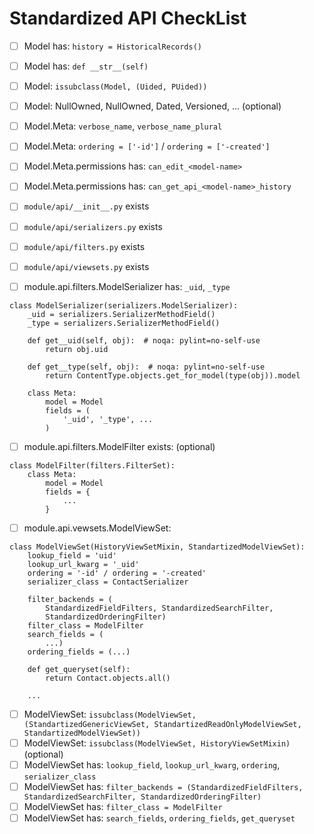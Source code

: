 # Standardized API CheckList #

 - [ ] Model has: `history = HistoricalRecords()`
 - [ ] Model has: `def __str__(self)`
 - [ ] Model: `issubclass(Model, (Uided, PUided))`
 - [ ] Model: NullOwned, NullOwned, Dated, Versioned, ... (optional)
 - [ ] Model.Meta: `verbose_name`, `verbose_name_plural`
 - [ ] Model.Meta: `ordering = ['-id']` / `ordering = ['-created']`
 - [ ] Model.Meta.permissions has: `can_edit_<model-name>`
 - [ ] Model.Meta.permissions has: `can_get_api_<model-name>_history`

 - [ ] `module/api/__init__.py` exists
 - [ ] `module/api/serializers.py` exists
 - [ ] `module/api/filters.py` exists
 - [ ] `module/api/viewsets.py` exists

 - [ ] module.api.filters.ModelSerializer has: `_uid`, `_type`

```
class ModelSerializer(serializers.ModelSerializer):
    _uid = serializers.SerializerMethodField()
    _type = serializers.SerializerMethodField()

    def get__uid(self, obj):  # noqa: pylint=no-self-use
        return obj.uid

    def get__type(self, obj):  # noqa: pylint=no-self-use
        return ContentType.objects.get_for_model(type(obj)).model

    class Meta:
        model = Model
        fields = (
            '_uid', '_type', ...
        )
```

 - [ ] module.api.filters.ModelFilter exists: (optional)

```
class ModelFilter(filters.FilterSet):
    class Meta:
        model = Model
        fields = {
            ...
        }
```

 - [ ] module.api.vewsets.ModelViewSet:

```
class ModelViewSet(HistoryViewSetMixin, StandartizedModelViewSet):
    lookup_field = 'uid'
    lookup_url_kwarg = '_uid'
    ordering = '-id' / ordering = '-created'
    serializer_class = ContactSerializer

    filter_backends = (
        StandardizedFieldFilters, StandardizedSearchFilter,
        StandardizedOrderingFilter)
    filter_class = ModelFilter
    search_fields = (
        ...)
    ordering_fields = (...)

    def get_queryset(self):
        return Contact.objects.all()

    ...
```

 - [ ] ModelViewSet: `issubclass(ModelViewSet, (StandartizedGenericViewSet, StandartizedReadOnlyModelViewSet, StandartizedModelViewSet))`
 - [ ] ModelViewSet: `issubclass(ModelViewSet, HistoryViewSetMixin)` (optional)
 - [ ] ModelViewSet has: `lookup_field`, `lookup_url_kwarg`, `ordering`, `serializer_class`
 - [ ] ModelViewSet has: `filter_backends = (StandardizedFieldFilters, StandardizedSearchFilter, StandardizedOrderingFilter)`
 - [ ] ModelViewSet has: `filter_class = ModelFilter`
 - [ ] ModelViewSet has: `search_fields`, `ordering_fields`, `get_queryset`
